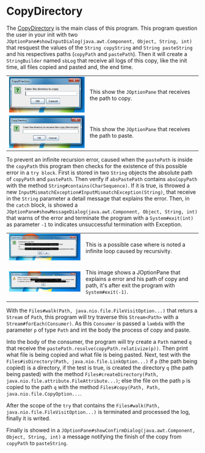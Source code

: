 <h1>CopyDirectory</h1>

<p>The <a href="src/copy_directory/CopyDirectory.java">CopyDirectory</a> is the main class of this program. This program question the user in your init with two <code>JOptionPane#showInputDialog(java.awt.Component, Object, String, int)</code> that resquest the values of the <code>String copyString</code> and <code>String pasteString</code> and his respectives paths (<code>copyPath</code> and <code>pastePath</code>). Then it will create a <code>StringBuilder</code> named <code>sbLog</code> that receive all logs of this copy, like the init time, all files copied and pasted and, the end time.</p>

<table>
  <tr>
    <td><img src="images/copyPanel.png" alt="Copy Panel" width="300"/></td>
    <td>
      <p>This show the <code>JOptionPane</code> that receives the path to copy.</p>
    </td>
  </tr>
  
  <tr>
    <td><img src="images/pastePanel.png" alt="Paste Panel" width="300"/></td>
    <td>
      <p>This show the <code>JOptionPane</code> that receives the path to paste.</p>
    </td>
  </tr>
</table>

<p>To prevent an infinite recursion error, caused when the <code>pastePath</code> is inside the <code>copyPath</code> this program then checks for the existence of this possible error in a <code>try block</code>. First is stored in two <code>String</code> objects the absolute path of <code>copyPath</code> and <code>pastePath</code>. Then verify if <code>absPastePath</code> contains <code>absCopyPath</code> with the method <code>String#contains(CharSequence)</code>. If it is true, is throwed a new <code>InputMismatchException#InputMismatchException(String)</code>, that receive in the <code>String</code> parameter a detail message that explains the error. Then, in the <code>catch</code> block, is showed a <code>JOptionPane#showMessageDialog(java.awt.Component, Object, String, int)</code> that warns of the error and terminate the program with a <code>System#exit(int)</code> as parameter <code>-1</code> to indicates unsuccessful termination with Exception.</p>

<table>
  <tr>
    <td><img src="images/RecursivityBug.png" alt="Recursivity Bug Example" width="800"/></td>
    <td>
      <p>This is a possible case where is noted a infinite loop caused by recursivity.</p>
    </td>
  </tr>
  
  <tr>
    <td><img src="images/RecursivityBugPrevention.png" alt="Recursivity Bug Prevention" width="800"/></td>
    <td>
      <p>This image shows a JOptionPane that explains a error and his path of copy and path, it's after exit the program with <code>System#exit(-1)</code>.</p>
    </td>
  </tr>
</table>


<p>With the <code>Files#walk(Path, java.nio.file.FileVisitOption...)</code> that returs a <code>Stream</code> of <code>Path</code>, this program will try traverse this <code>Stream&#60;Path&#62;</code> with a <code>Stream#forEach(Consumer)</code>. As this <code>Consumer</code> is passed a <code>lambda</code> with the parameter <code>p</code> of type <code>Path</code> and int the body the process of copy and paste.</p>

<p>Into the body of the consumer, the program will try create a <code>Path</code> named <code>q</code> that receive the <code>pastePath.resolve(copyPath.relativize(p))</code>. Then print what file is being copied and what file is being pasted. Next, test with the <code>Files#isDirectory(Path, java.nio.file.LinkOption...)</code> if <code>p</code> (the path being copied) is a directory, if the test is true, is created the directory <code>q</code> (the path being pasted) with the method <code>Files#createDirectory(Path, java.nio.file.attribute.FileAttribute...)</code>; else the file on the path <code>p</code> is copied to the path <code>q</code> with the method <code>Files#copy(Path, Path, java.nio.file.CopyOption...</code>.</p>
  
<p>After the scope of the <code>try</code> that contains the <code>Files#walk(Path, java.nio.file.FileVisitOption...)</code> is terminated and processed the log, finally it is writed.</p>
  
<p>Finally is showed in a <code>JOptionPane#showConfirmDialog(java.awt.Component, Object, String, int)</code> a message notifying the finish of the copy from <code>copyPath</code> to <code>pasteString</code>.</p>
